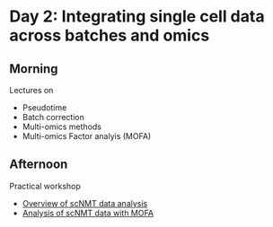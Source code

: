 # Day 2: Integrating single cell data across batches and omics

## Morning

Lectures on

- Pseudotime
- Batch correction
- Multi-omics methods
- Multi-omics Factor analyis (MOFA)

## Afternoon

Practical workshop

- [Overview of scNMT data analysis](https://raw.githack.com/PMBio/SingleCellCourse/master/day2/scNMT_gastrulation_overview.html)
- [Analysis of scNMT data with MOFA](https://raw.githack.com/PMBio/SingleCellCourse/master/day2/MOFA_scNMT_tutorial.html)
